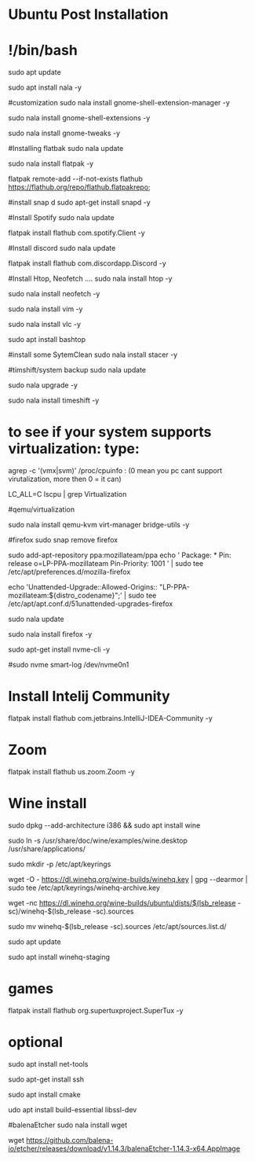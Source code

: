 # Ubuntu Post Installation
# !/bin/bash 

sudo apt update

sudo apt install nala -y

#customization
sudo nala install gnome-shell-extension-manager -y

sudo nala install gnome-shell-extensions -y

sudo nala install gnome-tweaks -y


#Installing flatbak
sudo nala update

sudo nala install flatpak -y

flatpak remote-add --if-not-exists flathub https://flathub.org/repo/flathub.flatpakrepo;

#install snap d
sudo apt-get install snapd -y

#Install Spotify
sudo nala update 

flatpak install flathub com.spotify.Client -y

#Install discord
sudo nala update 

flatpak install flathub com.discordapp.Discord -y

#Install Htop, Neofetch ....
sudo nala install htop -y

sudo nala install neofetch -y 

sudo nala install vim -y

sudo nala install vlc -y

sudo apt install bashtop

#install some SytemClean
sudo nala install stacer -y

#timshift/system backup
sudo nala update

sudo nala upgrade -y

sudo nala install timeshift -y 


# to see if your system supports virtualization: type: 

 agrep -c '(vmx|svm)' /proc/cpuinfo : 
 (0 mean you pc cant support virutalization, more then 0 = it can)
 
   LC_ALL=C lscpu | grep Virtualization 
 
#qemu/virtualization

sudo nala install qemu-kvm virt-manager bridge-utils -y 

#firefox
sudo snap remove firefox 

sudo add-apt-repository ppa:mozillateam/ppa
echo '
Package: *
Pin: release o=LP-PPA-mozillateam
Pin-Priority: 1001
' | sudo tee /etc/apt/preferences.d/mozilla-firefox

echo 'Unattended-Upgrade::Allowed-Origins:: "LP-PPA-mozillateam:${distro_codename}";' | sudo tee /etc/apt/apt.conf.d/51unattended-upgrades-firefox

sudo nala update 

sudo nala install firefox -y

sudo apt-get install nvme-cli -y


#sudo nvme smart-log /dev/nvme0n1  

# Install Intelij Community
flatpak install flathub com.jetbrains.IntelliJ-IDEA-Community -y

# Zoom
flatpak install flathub us.zoom.Zoom -y


# Wine install
sudo dpkg --add-architecture i386 && sudo apt install wine

sudo ln -s /usr/share/doc/wine/examples/wine.desktop /usr/share/applications/

sudo mkdir -p /etc/apt/keyrings

wget -O - https://dl.winehq.org/wine-builds/winehq.key | gpg --dearmor | sudo tee /etc/apt/keyrings/winehq-archive.key

wget -nc https://dl.winehq.org/wine-builds/ubuntu/dists/$(lsb_release -sc)/winehq-$(lsb_release -sc).sources

sudo mv winehq-$(lsb_release -sc).sources /etc/apt/sources.list.d/

sudo apt update

sudo apt install winehq-staging

# games
flatpak install flathub org.supertuxproject.SuperTux -y

# optional
sudo apt install net-tools

sudo apt-get install ssh

sudo apt install cmake

udo apt install build-essential libssl-dev

#balenaEtcher
sudo nala install wget

wget https://github.com/balena-io/etcher/releases/download/v1.14.3/balenaEtcher-1.14.3-x64.AppImage

